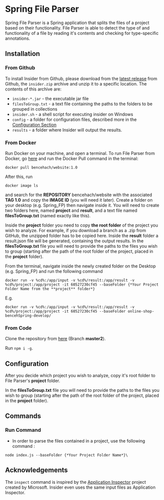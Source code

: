 # Spring File Parser

Spring File Parser is a Spring application that splits the files of a project based on their functionality. File Parser is able to detect the type of and functionality of a file by reading it's contents and checking for type-specific annotations.

## Installation

### From Github
To install Insider from Github, please download from the [latest release](https://github.com/dxworks/insider/releases) from Github, the `insider.zip` archive and unzip it to a specific location.
The contents of this archive are:
* `insider-*.jar` - the executable jar file
* `filesToGroup.txt` - a text file containing the paths to the folders to be grouped in collections
* `insider.sh` - a shell script for executing insider on Windows
* `config` - a folder for configuration files, described more in the [Configuration Section](#Configuration)
* `results` - a folder where Insider will output the results.

### From Docker
Run Docker on your machine, and open a terminal.
To run File Parser from Docker, go [here](https://hub.docker.com/r/bencehach/website) and run the Docker Pull command in the terminal:
```
docker pull bencehach/website:1.0
```
After this, run
```
docker image ls
```
and search for the **REPOSITORY** bencehach/website with the associated **TAG 1.0** and copy the **IMAGE ID** (you will need it later). 
Create a folder on your desktop (e.g. Spring_FP) then navigate inside it. You will need to create two folders here, named **project** and **result**, and a text file named **filesToGroup.txt** (named exactly like this).

Inside the **project** folder you need to copy **the root folder** of the project you wish to analyze.
For example, if you download a branch as a .zip from GitHub, the unzipped folder has to be copied here.
Inside the **result** folder a result.json file will be generated, containing the output results.
In the **filesToGroup.txt** file you will need to provide the paths to the files you wish to group (starting after the path of the root folder of the project, placed in the **project** folder).

From the terminal, navigate inside the newly created folder on the Desktop (e.g. Spring_FP) and run the following command
```
docker run -v %cd%:/app/input -v %cd%/result:/app/result -v %cd%/project:/app/project -it 60527230cf45 --baseFolder {*Your Project Folder Name from the **project** folder*}
```
E.g.
```
docker run -v %cd%:/app/input -v %cd%/result:/app/result -v %cd%/project:/app/project -it 60527230cf45 --baseFolder online-shop-bencehSpring-develop/
```

### From Code
Clone the repository from [here](https://github.com/dariusf98/file-parser/tree/master2) (Branch **master2**).

Run `npm i -g`.

## Configuration
After you decide which project you wish to analyze, copy it's root folder to File Parser's **project** folder.

In the **filesToGroup.txt** file you will need to provide the paths to the files you wish to group (starting after the path of the root folder of the project, placed in the **project** folder).

## Commands

### Run Command
* In order to parse the files contained in a project, use the following command :
```
node index.js --baseFolder {*Your Project Folder Name*}\
```

## Acknowledgements

The `inspect` command is inspired by the [Application Inspector](https://github.com/microsoft/ApplicationInspector) project created by Microsoft.
Insider even uses the same input files as Application Inspector.
